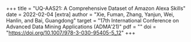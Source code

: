 +++
title = "UQ-AAS21: A Comprehensive Dataset of Amazon Alexa Skills" 
date = 2022-02-04
[extra] 
author = "Xie, Fuman, Zhang, Yanjun, Wei, Hanlin, and Bai, Guangdong" 
target = "17th International Conference on Advanced Data Mining Applications (ADMA'21)"
pdf = "" 
doi = "https://doi.org/10.1007/978-3-030-95405-5_12" 
+++
